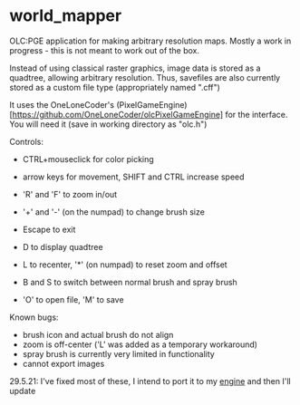 # world_mapper
OLC:PGE application for making arbitrary resolution maps. Mostly a work in progress - this is not meant to work out of the box.

Instead of using classical raster graphics, image data is stored as a quadtree, allowing arbitrary resolution. Thus, savefiles are also currently stored as a custom file type (appropriately named ".cff")

It uses the OneLoneCoder's (PixelGameEngine)[https://github.com/OneLoneCoder/olcPixelGameEngine] for the interface. You will need it (save in working directory as "olc.h")

Controls:
- CTRL+mouseclick for color picking
- arrow keys for movement, SHIFT and CTRL increase speed
- 'R' and 'F' to zoom in/out
- '+' and '-' (on the numpad) to change brush size

- Escape to exit
- D to display quadtree
- L to recenter, '*' (on numpad) to reset zoom and offset
- B and S to switch between normal brush and spray brush
- 'O' to open file, 'M' to save


Known bugs:
- brush icon and actual brush do not align
- zoom is off-center ('L' was added as a temporary workaround)
- spray brush is currently very limited in functionality
- cannot export images


29.5.21: I've fixed most of these, I intend to port it to my [engine](https://github.com/alve1801/engine) and then I'll update
